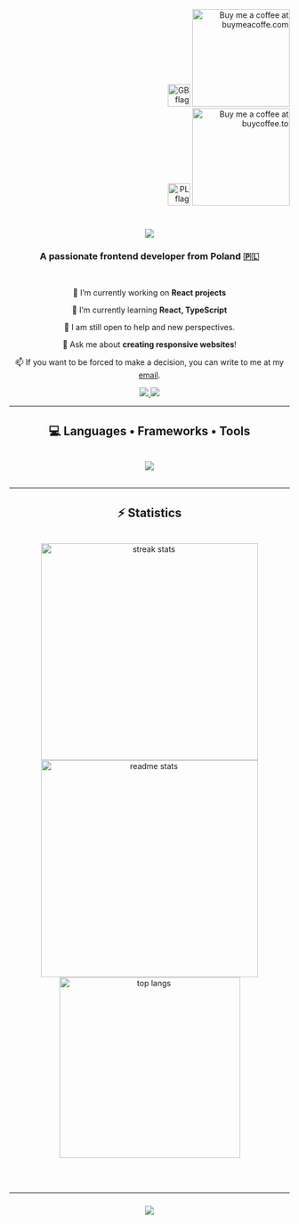 <div align="right">
<!--     <img src="https://images.emojiterra.com/twitter/v14.0/512px/1f1f5-1f1f1.png" style="width: 40px" alt="PL flag"> -->
    <img src="https://images.emojiterra.com/twitter/v14.0/512px/1f1ec-1f1e7.png" style="width: 40px" alt="GB flag">
    <a href="https://www.buymeacoffee.com/silentn0rth" target="_blank"><img src="https://media.discordapp.net/attachments/1079137769512779837/1191552557961711696/image.png?ex=65a5dacb&is=659365cb&hm=d65b465bce973b84605fb0e28f26e3c07f654a188560df91ca70c5c0de4dddf2&=&format=webp&quality=lossless" style="width: 175px" alt="Buy me a coffee at buymeacoffe.com"></a>
</div>
<div align="right">
    <img src="https://images.emojiterra.com/twitter/v14.0/512px/1f1f5-1f1f1.png" style="width: 40px" alt="PL flag">
    <a href="https://buycoffee.to/silentn0rth" target="_blank"><img src="https://media.discordapp.net/attachments/1079137769512779837/1191552557961711696/image.png?ex=65a5dacb&is=659365cb&hm=d65b465bce973b84605fb0e28f26e3c07f654a188560df91ca70c5c0de4dddf2&=&format=webp&quality=lossless" style=" width: 175px" alt="Buy me a coffee at buycoffee.to"></a>
</div>
<h1 align="center">
    <img src="https://readme-typing-svg.herokuapp.com/?font=Righteous&color=D94B1C&size=35&center=true&vCenter=true&width=500&height=70&duration=4000&lines=Hi+There!+👋;+I'm+SilentN0rth!;" />
</h1>

<h3 align="center">A passionate frontend developer from Poland 🇵🇱</h3>

<br/>

<div align="center">
 
 🔭 I’m currently working on **React projects**
 
 🌱 I’m currently learning **React, TypeScript**

 🤔 I am still open to help and new perspectives. 

 💬 Ask me about **creating responsive websites**!

 📫 If you want to be forced to make a decision, you can write to me at my [email](mailto:cichy.karnaj@interia.eu).

 </div>
 
<div align="center"> 
    <a href="https://github.com/SilentN0rth" target="_blank">
        <img src="https://img.shields.io/badge/GitHub-100000?style=for-the-badge&logo=github&logoColor=white" target="_blank" />
    </a>
    <img src="https://dcbadge.vercel.app/api/shield/502613304967954432" />
</div>

<hr/>
 
<h2 align="center">💻 Languages • Frameworks • Tools</h2>
<br/>
<div align="center">
    <img src="https://skillicons.dev/icons?i=react,typescript,javascript,html,css,scss,tailwind,bootstrap,nodejs,git,gulp,vscode,github,figma"/>
</div>

<br/>
<hr/>

<h2 align="center">⚡ Statistics </h2>
<br>
<div align=center>
  <img width=390 src="https://streak-stats.demolab.com/?user=SilentN0rth&count_private=true&theme=darcula&border_radius=10" alt="streak stats"/>
  <img width=390 src="https://github-readme-stats-salesp07.vercel.app/api?username=SilentN0rth&count_private=true&show_icons=true&theme=darcula&rank_icon=github&border_radius=10" alt="readme stats" />
  <br/>
  <img width=325 align="center" src="https://github-readme-stats-salesp07.vercel.app/api/top-langs/?username=SilentN0rth&hide=HTML&langs_count=8&layout=compact&theme=darcula&border_radius=10&size_weight=0.5&count_weight=0.5&exclude_repo=github-readme-stats" alt="top langs" />
</div>

<br/><br/>
<hr/>

<h3 align="center">
    <img src="https://readme-typing-svg.herokuapp.com/?font=Righteous&color=D94B1C&size=25&center=true&vCenter=true&width=500&height=70&duration=4000&lines=Thanks+for+visiting!+✌️;+Shoot+me+a+message+on+Discord!;I'm+always+down+to+collab+:)">
</h3>

<br/>

